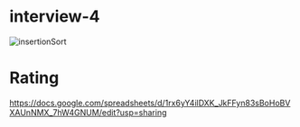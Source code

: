 # interview-4
![insertionSort](https://github.com/ahmaderaqi/reading-notes/assets/118004544/4f7d9c22-5000-42a8-b233-77ebb14d9fba)

# Rating
https://docs.google.com/spreadsheets/d/1rx6yY4ilDXK_JkFFyn83sBoHoBVXAUnNMX_7hW4GNUM/edit?usp=sharing
